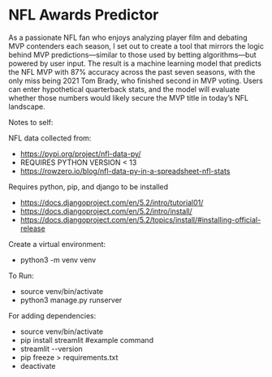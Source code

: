 # NFL Awards Predictor
As a passionate NFL fan who enjoys analyzing player film and debating MVP contenders each season, I set out to create a tool that mirrors the logic behind MVP predictions—similar to those used by betting algorithms—but powered by user input. The result is a machine learning model that predicts the NFL MVP with 87% accuracy across the past seven seasons, with the only miss being 2021 Tom Brady, who finished second in MVP voting. Users can enter hypothetical quarterback stats, and the model will evaluate whether those numbers would likely secure the MVP title in today’s NFL landscape.

Notes to self:

NFL data collected from:
- https://pypi.org/project/nfl-data-py/
- REQUIRES PYTHON VERSION < 13
- https://rowzero.io/blog/nfl-data-py-in-a-spreadsheet-nfl-stats

Requires python, pip, and django to be installed
- https://docs.djangoproject.com/en/5.2/intro/tutorial01/
- https://docs.djangoproject.com/en/5.2/intro/install/
- https://docs.djangoproject.com/en/5.2/topics/install/#installing-official-release

Create a virtual environment: 
- python3 -m venv venv

To Run:
- source venv/bin/activate
- python3 manage.py runserver

For adding dependencies:
- source venv/bin/activate
- pip install streamlit #example command
- streamlit --version
- pip freeze > requirements.txt
- deactivate